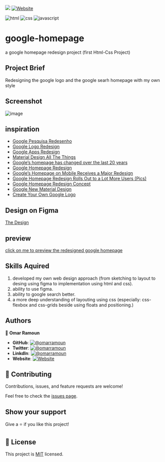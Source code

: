 [![](https://img.shields.io/static/v1?label=BY&message=RAMOUN&color=birghtgreen)](https://omarramoun.com)
[![Website](https://img.shields.io/badge/OmarRamoun.com--yellow?style=social&logo=Firefox)](https://www.omarramoun.com/)

![html](https://img.shields.io/badge/-html-1f1f1f?logo=html5&logoColor=DB709361DAFB&style=for-the-badge)
![css](https://img.shields.io/badge/CSS-fbfbfb?style=for-the-badge&logo=css3&logoColor=DB7093)
![javascript](https://img.shields.io/badge/javascript-CA4245?style=for-the-badge&logo=javascript&logoColor=white)

# google-homepage

a google homepage redesign project (first Html-Css Project)

## Project Brief
Redesigning the google logo and the google searh homepage with my own style

## Screenshot

![image](https://imgur.com/4yrsGcL.png)

## inspiration

+ [Google Pesquisa Redesenho](https://www.behance.net/gallery/96481865/Google-Pesquisa-Redesenho-2020?tracking_source=search_projects_recommended%7Cgoogle%20homepage%20redesign)
+ [Google Logo Redesign](https://www.behance.net/gallery/104603315/Google-Logo-Redesign?tracking_source=search_projects_recommended%7Cgoogle%20homepage%20redesign)
+ [Google Apps Redesign](https://www.behance.net/gallery/71728889/Google-Apps-Redesign?tracking_source=search_projects_recommended%7Cgoogle%20homepage%20redesign)
+ [Material Design All The Things](https://www.behance.net/gallery/67390953/Material-Design-all-the-things)
+ [Google’s homepage has changed over the last 20 years](https://uxdesign.cc/google-how-the-biggest-search-engines-homepage-has-changed-over-the-last-20-years-3b59db931a0d)
+ [Google Homepage Redesign](https://dribbble.com/shots/5633411-Google-Homepage-Redesign#shot-description)
+ [Google’s Homepage on Mobile Receives a Major Redesign](https://www.searchenginejournal.com/googles-homepage-on-mobile-receives-a-major-redesign/275627/#close)
+ [Google Homepage Redesign Rolls Out to a Lot More Users (Pics)](https://news.softpedia.com/news/Google-Homepage-Redesign-Rolls-Out-to-a-Lot-More-Users-Pics-138977.shtml)
+ [Google Homepage Redesign Concept](https://www.behance.net/gallery/66530841/Google-Homepage-Redesign-Concept)
+ [Google New Material Design](https://www.google.com/imgres?imgurl=https%3A%2F%2Flh3.googleusercontent.com%2FZxnXueIhFlAFYyCid-0_IOTlpsw9ws2FWcqkn_kEiaz91wqM4PuKAWxYoodZel_00d42dl1G9i7d1eZcb0Epx2DhXj7huNsyPvct%3Dw1064-v0&imgrefurl=https%3A%2F%2Fmaterial.io%2Fblog%2Fgoogle-material-custom-theme&tbnid=Vwv_E4ZD11H4CM&vet=10CH8QMyihAWoXChMIiMGNy4z16wIVAAAAAB0AAAAAEAI..i&docid=jCB5gJNNNlBRvM&w=1064&h=504&q=google%20logo%20redesign&ved=0CH8QMyihAWoXChMIiMGNy4z16wIVAAAAAB0AAAAAEAI)
+ [Create Your Own Google Logo](https://csfirst.withgoogle.com/c/cs-first/en/create-your-own-google-logo/create-your-own-google-logo/create-your-own-google-logo.html)

## Design on Figma
[The Design](https://www.figma.com/file/TySqwr7Z8q2AtmMOQkzZI7/Google-Home-Page?node-id=0%3A1)

## preview
[click on me to preview the redesigned google homepage](https://mrramoun.github.io/google-homepage)
## Skills Aquired

1. developed my own web design approach (from sketching to layout to desing using figma to implementation using html and css). 
1. ability to use figma.
1. ability to google search better.
1. a more deep understanding of layouting using css (especially: css-flexbox and css-grids beside using floats and positioning.)

## Authors

👤 **Omar Ramoun**

- **GitHub**: [![@omarramoun](https://img.shields.io/github/followers/OmarRamoun?label=OmarRamoun&style=social)](https://github.com/OmarRamoun)
- **Twitter**: [![@omarramoun](https://img.shields.io/twitter/follow/OmarRamoun?label=OmarRamoun&style=social)](https://twitter.com/OmarRamoun)
- **LinkdIn**: [![@omarramoun](https://img.shields.io/github/followers/OmarRamoun?label=OmarRamoun&logo=linkedin&style=social)](https://www.linkedin.com/in/OmarRamoun/)
- **Website**: [![Website](https://img.shields.io/badge/omarramoun.com--yellow?style=social&logo=Firefox)](https://www.omarramoun.com/)

## 🤝 Contributing

Contributions, issues, and feature requests are welcome!

Feel free to check the [issues page](issues/).

## Show your support

Give a ⭐️ if you like this project!

## 📝 License

This project is [MIT](https://github.com/MrRamoun/NYT-Article-Clone/blob/dev/LICENSE) licensed.
